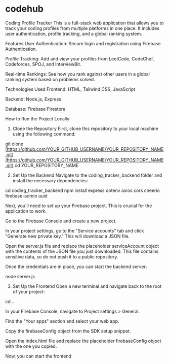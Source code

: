 # codehub
Coding Profile Tracker
This is a full-stack web application that allows you to track your coding profiles from multiple platforms in one place. It includes user authentication, profile tracking, and a global ranking system.

Features
User Authentication: Secure login and registration using Firebase Authentication.

Profile Tracking: Add and view your profiles from LeetCode, CodeChef, Codeforces, SPOJ, and InterviewBit.

Real-time Rankings: See how you rank against other users in a global ranking system based on problems solved.

Technologies Used
Frontend: HTML, Tailwind CSS, JavaScript

Backend: Node.js, Express

Database: Firebase Firestore

How to Run the Project Locally
1. Clone the Repository
First, clone this repository to your local machine using the following command:

git clone [https://github.com/YOUR_GITHUB_USERNAME/YOUR_REPOSITORY_NAME.git](https://github.com/YOUR_GITHUB_USERNAME/YOUR_REPOSITORY_NAME.git)
cd YOUR_REPOSITORY_NAME

2. Set Up the Backend
Navigate to the coding_tracker_backend folder and install the necessary dependencies:

cd coding_tracker_backend
npm install express dotenv axios cors cheerio firebase-admin uuid

Next, you'll need to set up your Firebase project. This is crucial for the application to work.

Go to the Firebase Console and create a new project.

In your project settings, go to the "Service accounts" tab and click "Generate new private key." This will download a JSON file.

Open the server.js file and replace the placeholder serviceAccount object with the contents of the JSON file you just downloaded. This file contains sensitive data, so do not push it to a public repository.

Once the credentials are in place, you can start the backend server:

node server.js

3. Set Up the Frontend
Open a new terminal and navigate back to the root of your project:

cd ..

In your Firebase Console, navigate to Project settings > General.

Find the "Your apps" section and select your web app.

Copy the firebaseConfig object from the SDK setup snippet.

Open the index.html file and replace the placeholder firebaseConfig object with the one you copied.

Now, you can start the frontend 
